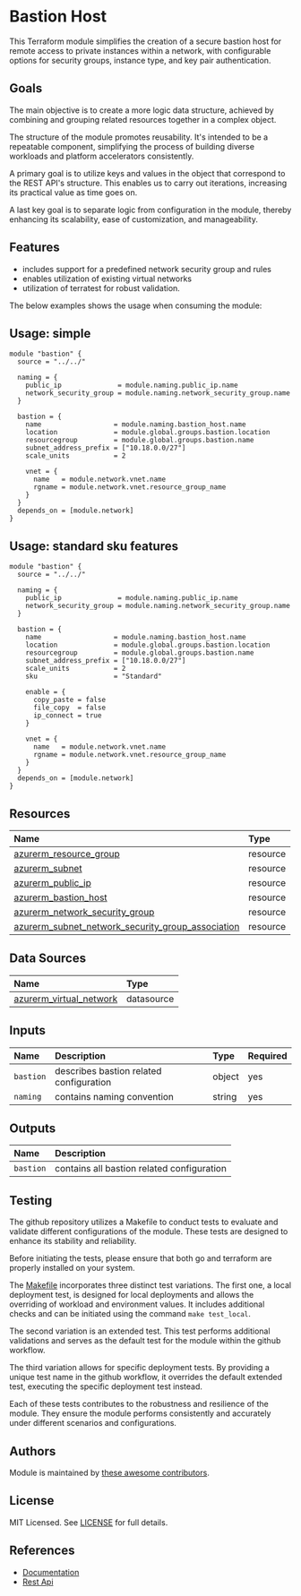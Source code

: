 # Bastion Host

This Terraform module simplifies the creation of a secure bastion host for remote access to private instances within a network, with configurable options for security groups, instance type, and key pair authentication.

## Goals

The main objective is to create a more logic data structure, achieved by combining and grouping related resources together in a complex object.

The structure of the module promotes reusability. It's intended to be a repeatable component, simplifying the process of building diverse workloads and platform accelerators consistently.

A primary goal is to utilize keys and values in the object that correspond to the REST API's structure. This enables us to carry out iterations, increasing its practical value as time goes on.

A last key goal is to separate logic from configuration in the module, thereby enhancing its scalability, ease of customization, and manageability.

## Features

- includes support for a predefined network security group and rules
- enables utilization of existing virtual networks
- utilization of terratest for robust validation.

The below examples shows the usage when consuming the module:

## Usage: simple

```hcl
module "bastion" {
  source = "../../"

  naming = {
    public_ip              = module.naming.public_ip.name
    network_security_group = module.naming.network_security_group.name
  }

  bastion = {
    name                  = module.naming.bastion_host.name
    location              = module.global.groups.bastion.location
    resourcegroup         = module.global.groups.bastion.name
    subnet_address_prefix = ["10.18.0.0/27"]
    scale_units           = 2

    vnet = {
      name   = module.network.vnet.name
      rgname = module.network.vnet.resource_group_name
    }
  }
  depends_on = [module.network]
}
```

## Usage: standard sku features

```hcl
module "bastion" {
  source = "../../"

  naming = {
    public_ip              = module.naming.public_ip.name
    network_security_group = module.naming.network_security_group.name
  }

  bastion = {
    name                  = module.naming.bastion_host.name
    location              = module.global.groups.bastion.location
    resourcegroup         = module.global.groups.bastion.name
    subnet_address_prefix = ["10.18.0.0/27"]
    scale_units           = 2
    sku                   = "Standard"

    enable = {
      copy_paste = false
      file_copy  = false
      ip_connect = true
    }

    vnet = {
      name   = module.network.vnet.name
      rgname = module.network.vnet.resource_group_name
    }
  }
  depends_on = [module.network]
}
```

## Resources

| Name | Type |
| :-- | :-- |
| [azurerm_resource_group](https://registry.terraform.io/providers/hashicorp/azurerm/latest/docs/resources/resource_group) | resource |
| [azurerm_subnet](https://registry.terraform.io/providers/hashicorp/azurerm/latest/docs/resources/subnet) | resource |
| [azurerm_public_ip](https://registry.terraform.io/providers/hashicorp/azurerm/latest/docs/resources/public_ip) | resource |
| [azurerm_bastion_host](https://registry.terraform.io/providers/hashicorp/azurerm/latest/docs/resources/bastion_host) | resource |
| [azurerm_network_security_group](https://registry.terraform.io/providers/hashicorp/azurerm/latest/docs/resources/network_security_group) | resource |
| [azurerm_subnet_network_security_group_association](https://registry.terraform.io/providers/hashicorp/azurerm/latest/docs/resources/subnet_network_security_group_association) | resource |

## Data Sources

| Name | Type |
| :-- | :-- |
| [azurerm_virtual_network](https://registry.terraform.io/providers/hashicorp/azurerm/latest/docs/data-sources/virtual_network) | datasource |

## Inputs

| Name | Description | Type | Required |
| :-- | :-- | :-- | :-- |
| `bastion` | describes bastion related configuration | object | yes |
| `naming` | contains naming convention | string | yes |

## Outputs

| Name | Description |
| :-- | :-- |
| `bastion` | contains all bastion related configuration |

## Testing

The github repository utilizes a Makefile to conduct tests to evaluate and validate different configurations of the module. These tests are designed to enhance its stability and reliability.

Before initiating the tests, please ensure that both go and terraform are properly installed on your system.

The [Makefile](Makefile) incorporates three distinct test variations. The first one, a local deployment test, is designed for local deployments and allows the overriding of workload and environment values. It includes additional checks and can be initiated using the command ```make test_local```.

The second variation is an extended test. This test performs additional validations and serves as the default test for the module within the github workflow.

The third variation allows for specific deployment tests. By providing a unique test name in the github workflow, it overrides the default extended test, executing the specific deployment test instead.

Each of these tests contributes to the robustness and resilience of the module. They ensure the module performs consistently and accurately under different scenarios and configurations.

## Authors

Module is maintained by [these awesome contributors](https://github.com/cloudnationhq/az-cn-module-tf-bastion/graphs/contributors).

## License

MIT Licensed. See [LICENSE](https://github.com/cloudnationhq/az-cn-module-tf-bastion/blob/main/LICENSE) for full details.

## References

- [Documentation](https://learn.microsoft.com/en-us/azure/bastion/)
- [Rest Api](https://learn.microsoft.com/en-us/rest/api/virtualnetwork/bastion-hosts)

